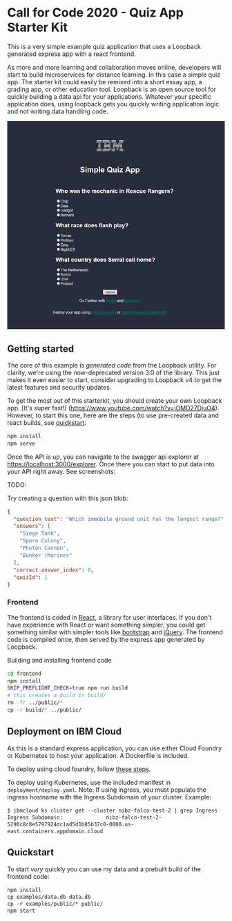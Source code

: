 # Call for Code 2020 - Quiz App Starter Kit

This is a very simple example quiz application that uses a Loopback generated express app with a react frontend.

As more and more learning and collaboration moves online, developers will start to build microservices for distance learning. In this case a simple quiz app. The starter kit could easily be remixed into a short essay app, a grading app, or other education tool. Loopback is an open source tool for quickly building a data api for your applications. Whatever your specific application does, using loopback gets you quickly writing application logic and not writing data handling code.

![quiz app pic](img/quiz-app.png)

## Getting started

The core of this example is *generated code* from the Loopback utility. For clarity, we're using the now-deprecated version 3.0 of the library. This just makes it even easier to start, consider upgrading to Loopback v4 to get the latest features and security updates.

To get the most out of this starterkit, you should create your own Loopback app. [It's super fast!] (https://www.youtube.com/watch?v=iOMD27DjuO4). However, to start this one, here are the steps (to use pre-created data and react builds, see [quickstart](https://github.com/nibalizer/cfc-covid-19-quiz-app#quickstart):

```bash
npm install
npm serve
```

Once the API is up, you can navigate to the swagger api explorer at <https://localhost:3000/explorer>. Once there you can start to put data into your API right away. See screenshots:

TODO: <screenshots of swagger api>

Try creating a question with this json blob:

```json
{
  "question_text": "Which immobile ground unit has the longest range?",
  "answers": [
    "Siege Tank",
    "Spore Colony",
    "Photon Cannon",
    "Bunker (Marines"
  ],
  "correct_answer_index": 0,
  "quizId": 1
}
```

### Frontend

The frontend is coded in [React](https://reactjs.org/), a library for user interfaces. If you don't have experience with React or want something simpler, you could get something similar with simpler tools like [bootstrap](https://getbootstrap.com/) and [jQuery](https://jquery.com/). The frontend code is compiled once, then served by the express app generated by Loopback.

Building and installing frontend code

```bash
cd frontend
npm install
SKIP_PREFLIGHT_CHECK=true npm run build
# this creates a build in build/
rm -fr ../public/*
cp -r build/* ../public/
```


## Deployment on IBM Cloud

As this is a standard express application, you can use either Cloud Foundry or Kubernetes to host your application.  A Dockerfile is included.

To deploy using cloud foundry, follow [these steps](https://github.com/IBM/nodejs-express-app#ibm-cloud-developer-tools).

To deploy using Kubernetes, use the included manifest in `deployment/deploy.yaml`. Note: If using ingress, you must populate the ingress hostname with the Ingress Subdomain of your cluster. Example:

```
$ ibmcloud ks cluster get --cluster nibz-falco-test-2 | grep Ingress
Ingress Subdomain:              nibz-falco-test-2-5290c8c8e5797924dc1ad5d1b85b37c0-0000.us-east.containers.appdomain.cloud
```


## Quickstart

To start *very* quickly you can use my data and a prebuilt build of the frontend code:

```
npm install
cp examples/data.db data.db
cp -r examples/public/* public/
npm start
```
